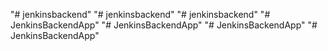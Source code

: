 "# jenkinsbackend" 
"# jenkinsbackend" 
"# jenkinsbackend" 
"# JenkinsBackendApp" 
"# JenkinsBackendApp" 
"# JenkinsBackendApp" 
"# JenkinsBackendApp" 
